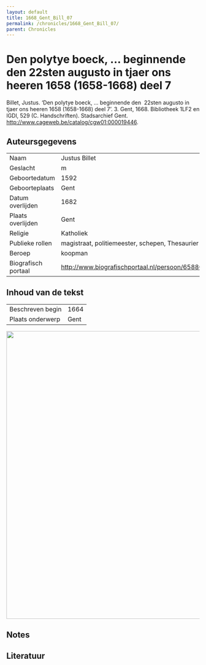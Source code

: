 ```yaml
---
layout: default
title: 1668_Gent_Bill_07
permalink: /chronicles/1668_Gent_Bill_07/
parent: Chronicles
--- 
```



# Den polytye boeck, ... beginnende den  22sten augusto in tjaer ons heeren 1658 (1658-1668) deel 7 

Billet, Justus. ‘Den polytye boeck, ... beginnende den  22sten augusto in tjaer ons heeren 1658 (1658-1668) deel 7’. 3. Gent, 1668. Bibliotheek 1LF2 en lGDl, 529 (C. Handschriften). Stadsarchief Gent. http://www.cageweb.be/catalog/cgw01:000019446. 

## Auteursgegevens 

| | | 
| --------------- | --------------- | 
| Naam | Justus Billet | 
| Geslacht | m | 
 | Geboortedatum | 1592 | 
| Geboorteplaats | Gent | 
| Datum overlijden | 1682 | 
| Plaats overlijden | Gent | 
| Religie | Katholiek | 
| Publieke rollen | magistraat, politiemeester, schepen, Thesaurier | 
| Beroep | koopman | 
| Biografisch portaal | http://www.biografischportaal.nl/persoon/65880947 | 

## Inhoud van de tekst 

| | | 
| --------------- | --------------- | 
| Beschreven begin | 1664 | 
| Plaats onderwerp | Gent | 

[<img src="..\..\barplots_chronicles\1668_Gent_Bill_07.jpg" width="750"/>](..\..\barplots_chronicles\1668_Gent_Bill_07.jpg) 

## Notes 

## Literatuur 

